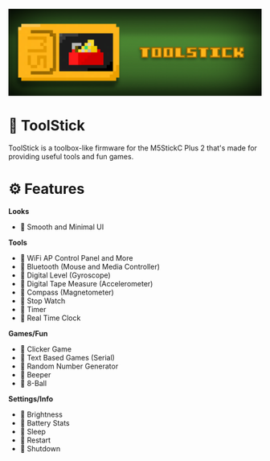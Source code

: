 ![ToolStick](./media/toolstick_banner.png)

# 🧰 ToolStick
ToolStick is a toolbox-like firmware for the M5StickC Plus 2 that's made for providing useful tools and fun games.

# ⚙️ Features

**Looks**
- 🔧 Smooth and Minimal UI

**Tools**
- 🔧 WiFi AP Control Panel and More
- 🔧 Bluetooth (Mouse and Media Controller)
- 🔧 Digital Level (Gyroscope)
- 🔧 Digital Tape Measure (Accelerometer)
- 🔧 Compass (Magnetometer)
- 🔧 Stop Watch
- 🔧 Timer
- 🔧 Real Time Clock

**Games/Fun**
- 🔧 Clicker Game
- 🔧 Text Based Games (Serial)
- 🔧 Random Number Generator
- 🔧 Beeper
- 🔧 8-Ball

**Settings/Info**
- 🔧 Brightness
- 🔧 Battery Stats
- 🔧 Sleep
- 🔧 Restart
- 🔧 Shutdown


